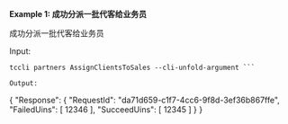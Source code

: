 **Example 1: 成功分派一批代客给业务员**

成功分派一批代客给业务员

Input: 

```
tccli partners AssignClientsToSales --cli-unfold-argument ```

Output: 
```
{
    "Response": {
        "RequestId": "da71d659-c1f7-4cc6-9f8d-3ef36b867ffe",
        "FailedUins": [
            12346
        ],
        "SucceedUins": [
            12345
        ]
    }
}
```

